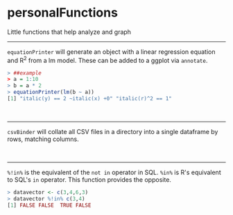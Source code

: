 # personalFunctions
Little functions that help analyze and graph

***

`equationPrinter` will generate an object with a linear regression equation and R<sup>2</sup> from a lm model. These can be added to a ggplot via `annotate`.

``` R
> ##example
> a = 1:10
> b = a * 2
> equationPrinter(lm(b ~ a))
[1] "italic(y) == 2 ~italic(x) +0" "italic(r)^2 == 1"  
```
<br>

***

`csvBinder` will collate all CSV files in a directory into a single dataframe by rows, matching columns.

<br>

***

`%!in%` is the equivalent of the `not in` operator in SQL. `%in%` is R's equivalent to SQL's `in` operator. This function provides the opposite.

```R
> datavector <- c(3,4,6,3)
> datavector %!in% c(3,4)
[1] FALSE FALSE  TRUE FALSE
```
